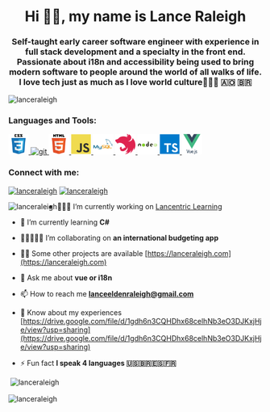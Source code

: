 <h1 align="center">Hi ✌🏽, my name is Lance Raleigh</h1>
<h3 align="center">Self-taught early career software engineer with experience in full stack development and a specialty in the front end. Passionate about i18n and accessibility being used to bring modern software to people around the world of all walks of life. I love tech just as much as I love world culture👨🏽‍💻 🇦🇴 🇧🇷</h3>
<p align="left"> <img src="https://komarev.com/ghpvc/?username=lanceraleigh&label=Profile%20views&color=0e75b6&style=flat" alt="lanceraleigh" /> </p>

<h3 align="left">Languages and Tools:</h3>
<p align="left"> <a href="https://www.w3schools.com/css/" target="_blank" rel="noreferrer"> <img src="https://raw.githubusercontent.com/devicons/devicon/master/icons/css3/css3-original-wordmark.svg" alt="css3" width="40" height="40"/> </a> <a href="https://git-scm.com/" target="_blank" rel="noreferrer"> <img src="https://www.vectorlogo.zone/logos/git-scm/git-scm-icon.svg" alt="git" width="40" height="40"/> </a> <a href="https://www.w3.org/html/" target="_blank" rel="noreferrer"> <img src="https://raw.githubusercontent.com/devicons/devicon/master/icons/html5/html5-original-wordmark.svg" alt="html5" width="40" height="40"/> </a> <a href="https://developer.mozilla.org/en-US/docs/Web/JavaScript" target="_blank" rel="noreferrer"> <img src="https://raw.githubusercontent.com/devicons/devicon/master/icons/javascript/javascript-original.svg" alt="javascript" width="40" height="40"/> </a> <a href="https://www.mysql.com/" target="_blank" rel="noreferrer"> <img src="https://raw.githubusercontent.com/devicons/devicon/master/icons/mysql/mysql-original-wordmark.svg" alt="mysql" width="40" height="40"/> </a> <a href="https://nestjs.com/" target="_blank" rel="noreferrer"> <img src="https://raw.githubusercontent.com/devicons/devicon/master/icons/nestjs/nestjs-plain.svg" alt="nestjs" width="40" height="40"/> </a> <a href="https://nodejs.org" target="_blank" rel="noreferrer"> <img src="https://raw.githubusercontent.com/devicons/devicon/master/icons/nodejs/nodejs-original-wordmark.svg" alt="nodejs" width="40" height="40"/> </a> <a href="https://www.typescriptlang.org/" target="_blank" rel="noreferrer"> <img src="https://raw.githubusercontent.com/devicons/devicon/master/icons/typescript/typescript-original.svg" alt="typescript" width="40" height="40"/> </a> <a href="https://vuejs.org/" target="_blank" rel="noreferrer"> <img src="https://raw.githubusercontent.com/devicons/devicon/master/icons/vuejs/vuejs-original-wordmark.svg" alt="vuejs" width="40" height="40"/> </a> </p>

<h3 align="left">Connect with me:</h3>
<p align="left">
<a href="https://codepen.io/lanceraleigh" target="blank"><img align="center" src="https://raw.githubusercontent.com/rahuldkjain/github-profile-readme-generator/master/src/images/icons/Social/codepen.svg" alt="lanceraleigh" height="30" width="40" /></a>
<a href="https://linkedin.com/in/lanceraleigh" target="blank"><img align="center" src="https://raw.githubusercontent.com/rahuldkjain/github-profile-readme-generator/master/src/images/icons/Social/linked-in-alt.svg" alt="lanceraleigh" height="30" width="40" /></a>
</p>
<p><img align="left" style="display: block" src="https://github-readme-stats.vercel.app/api/top-langs?username=lanceraleigh&show_icons=true&locale=en&layout=compact" alt="lanceraleigh" /></p>


- 👨🏽‍💻 I’m currently working on [Lancentric Learning](https://lanceraleigh.com/lancentric)

- 🌱 I’m currently learning **C#**

- 👩🏾‍🤝‍👨🏽 I’m collaborating on **an international budgeting app**

- 👨‍💻 Some other projects are available [https://lanceraleigh.com](https://lanceraleigh.com)

- 💬 Ask me about **vue or i18n**

- 📫 How to reach me **lanceeldenraleigh@gmail.com**

- 📄 Know about my experiences [https://drive.google.com/file/d/1gdh6n3CQHDhx68celhNb3eO3DJKxjHje/view?usp=sharing](https://drive.google.com/file/d/1gdh6n3CQHDhx68celhNb3eO3DJKxjHje/view?usp=sharing)

- ⚡ Fun fact **I speak 4 languages 🇺🇸🇧🇷🇪🇸🇫🇷**

<p>&nbsp;<img align="center" src="https://github-readme-stats.vercel.app/api?username=lanceraleigh&show_icons=true&locale=en" alt="lanceraleigh" /></p>

<p><img align="center" src="https://github-readme-streak-stats.herokuapp.com/?user=lanceraleigh&" alt="lanceraleigh" /></p>
